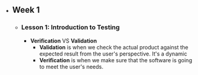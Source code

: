 - ## Week 1
	- ### Lesson 1: Introduction to Testing
		- **Verification** VS **Validation**
			- **Validation** is when we check the actual product against the expected result from the user's perspective. It's a dynamic
			- **Verification** is when we make sure that the software is going to meet the user's needs.